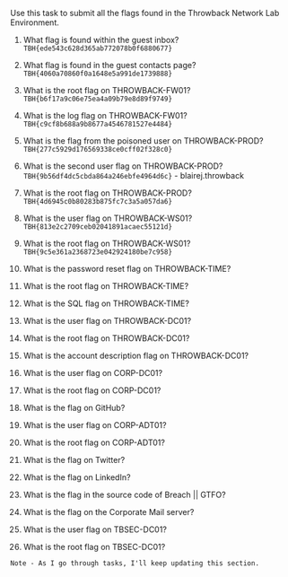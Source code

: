 Use this task to submit all the flags found in the Throwback Network Lab Environment.



1. What flag is found within the guest inbox?
`TBH{ede543c628d365ab772078b0f6880677}`

2. What flag is found in the guest contacts page?
`TBH{4060a70860f0a1648e5a991de1739888}`

3. What is the root flag on THROWBACK-FW01?
`TBH{b6f17a9c06e75ea4a09b79e8d89f9749}`

4. What is the log flag on THROWBACK-FW01?
`TBH{c9cf8b688a9b8677a4546781527e4484}`

5. What is the flag from the poisoned user on THROWBACK-PROD?
`TBH{277c5929d176569338ce0cff02f328c0}` 

6. What is the second user flag on THROWBACK-PROD?
`TBH{9b56df4dc5cbda864a246ebfe4964d6c}` - blairej.throwback
7. What is the root flag on THROWBACK-PROD?
`TBH{4d6945c0b80283b875fc7c3a5a057da6}`

8. What is the user flag on THROWBACK-WS01?
`TBH{813e2c2709ceb02041891acaec55121d}`

9. What is the root flag on THROWBACK-WS01?
`TBH{9c5e361a2368723e042924180be7c958}`

10. What is the password reset flag on THROWBACK-TIME?

11. What is the root flag on THROWBACK-TIME?

12. What is the SQL flag on THROWBACK-TIME?

13. What is the user flag on THROWBACK-DC01?

14. What is the root flag on THROWBACK-DC01?

15. What is the account description flag on THROWBACK-DC01?

16. What is the user flag on CORP-DC01?

17. What is the root flag on CORP-DC01?

18. What is the flag on GitHub?

19. What is the user flag on CORP-ADT01?

20. What is the root flag on CORP-ADT01?

21. What is the flag on Twitter?

22. What is the flag on LinkedIn?

23. What is the flag in the source code of Breach || GTFO?

24. What is the flag on the Corporate Mail server?

25. What is the user flag on TBSEC-DC01?

26. What is the root flag on TBSEC-DC01?



`Note - As I go through tasks, I'll keep updating this section.`
